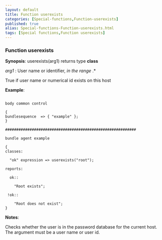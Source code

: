 ```yaml
---
layout: default
title: Function userexists
categories: [Special-functions,Function-userexists]
published: true
alias: Special-functions-Function-userexists.html
tags: [Special functions,Function userexists]
---
```


### Function userexists

**Synopsis**: userexists(arg1) returns type **class**

  
 *arg1* : User name or identifier, *in the range* .\*   

True if user name or numerical id exists on this host

**Example**:  
   

```cf3

body common control

{
bundlesequence  => { "example" };
}

###########################################################

bundle agent example

{     
classes:

  "ok" expression => userexists("root");

reports:

  ok::

    "Root exists";

 !ok::

    "Root does not exist";
}

```

**Notes**:  
   

Checks whether the user is in the password database for the current
host. The argument must be a user name or user id.
